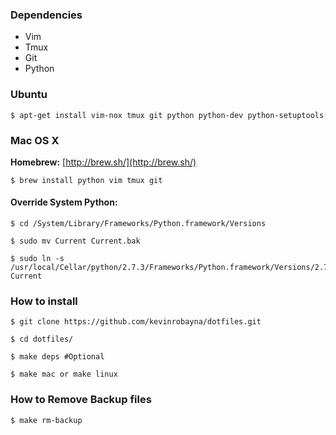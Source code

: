 ### Dependencies

* Vim
* Tmux
* Git
* Python

### Ubuntu

    $ apt-get install vim-nox tmux git python python-dev python-setuptools

### Mac OS X

**Homebrew:** [http://brew.sh/](http://brew.sh/)

    $ brew install python vim tmux git

#### Override System Python:
    
    $ cd /System/Library/Frameworks/Python.framework/Versions

    $ sudo mv Current Current.bak

    $ sudo ln -s /usr/local/Cellar/python/2.7.3/Frameworks/Python.framework/Versions/2.7 Current

### How to install

    $ git clone https://github.com/kevinrobayna/dotfiles.git

    $ cd dotfiles/

    $ make deps #Optional

    $ make mac or make linux

### How to Remove Backup files
    
    $ make rm-backup

